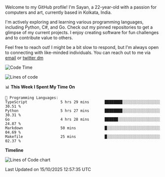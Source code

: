 Welcome to my GitHub profile! I'm Sayan, a 22-year-old with a passion for computers and art, currently based in Kolkata, India.

I'm actively exploring and learning various programming languages, including Python, C#, and Go. Check out my pinned repositories to get a glimpse of my current projects. I enjoy creating software for fun challenges and to contribute value to others.

Feel free to reach out! I might be a bit slow to respond, but I'm always open to connecting with like-minded individuals. You can reach out to me via [email](mailto:me@sayanbiswas.in) or [twitter dm](https://twitter.com/TheDankDel)

<!--START_SECTION:waka-->
![Code Time](http://img.shields.io/badge/Code%20Time-2%2C390%20hrs-blue)

![Lines of code](https://img.shields.io/badge/From%20Hello%20World%20I%27ve%20Written-20.1%20million%20lines%20of%20code-blue)

📊 **This Week I Spent My Time On** 

```text
💬 Programming Languages: 
TypeScript               5 hrs 29 mins       ████████░░░░░░░░░░░░░░░░░   30.51 % 
Python                   5 hrs 27 mins       ████████░░░░░░░░░░░░░░░░░   30.31 % 
Go                       4 hrs 28 mins       ██████░░░░░░░░░░░░░░░░░░░   24.87 % 
Markdown                 50 mins             █░░░░░░░░░░░░░░░░░░░░░░░░   04.69 % 
Makefile                 25 mins             █░░░░░░░░░░░░░░░░░░░░░░░░   02.37 % 
```

**Timeline**

![Lines of Code chart](https://raw.githubusercontent.com/Dank-del/Dank-del/main/assets/bar_graph.png)


 Last Updated on 15/10/2025 12:57:35 UTC
<!--END_SECTION:waka-->
